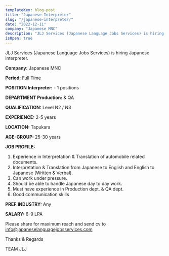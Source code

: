 ```yaml
---
templateKey: blog-post
title: "Japanese Interpreter"
slug: "/japanese-interpreter/"
date: "2022-12-11"
company: "Japanese MNC"
description: "JLJ Services (Japanese Language Jobs Services) is hiring Japanese interpreter."
isOpen: true
---
```


JLJ Services (Japanese Language Jobs Services) is hiring Japanese interpreter.

**Company:** Japanese MNC

**Period:** Full Time

**POSITION Interpreter:** - 1 positions

**DEPARTMENT Production:** & QA

**QUALIFICATION:** Level N2 / N3

**EXPERIENCE:** 2-5 years

**LOCATION:** Tapukara

**AGE-GROUP:** 25-30 years

**JOB PROFILE:**

1. Experience in Interpretation & Translation of automobile related documents.
2. Interpretation & Translation from Japanese to English and English to Japanese (Written & Verbal).
3. Can work under pressure.
4. Should be able to handle Japanese day to day work.
5. Must have experience in Production dept. & QA dept.
6. Good communication skills

**PREF.INDUSTRY:** Any

**SALARY:** 6-9 LPA

Please share for maximum reach and send cv to info@japaneselanguagejobsservices.com

Thanks & Regards

TEAM JLJ
